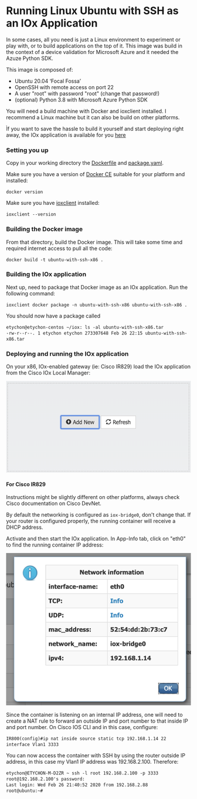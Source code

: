 # Running Linux Ubuntu with SSH as an IOx Application

In some cases, all you need is just a Linux environment to experiment or play with, or to build applications on the top of it. This image was build in the context of a device validation for Microsoft Azure and it needed the Azuze Python SDK.

This image is composed of:

* Ubuntu 20.04 ‘Focal Fossa’
* OpenSSH with remote access on port 22
* A user "root" with password "root" (change that password!)
* (optional) Python 3.8 with Microsoft Azure Python SDK

You will need a build machine with Docker and ioxclient installed. I recommend a Linux machine but it can also be build on other platforms.

Ìf you want to save the hassle to build it yourself and start deploying right away, the IOx application is available for you [here](../ubuntu-with-ssh-x86.tar)

### Setting you up

Copy in your working directory the [Dockerfile](Dockerfile) and [package.yaml](package.yaml).

Make sure you have a version of [Docker CE](https://docs.docker.com/install/linux/docker-ce/ubuntu/) suitable for your platform and installed:

    docker version

Make sure you have [ioxclient](https://developer.cisco.com/docs/iox/#!iox-resource-downloads) installed:

    ioxclient --version

### Building the Docker image

From that directory, build the Docker image. This will take some time and required internet access to pull all the code:

    docker build -t ubuntu-with-ssh-x86 .

### Building the IOx application

Next up, need to package that Docker image as an IOx application. Run the following command:

    ioxclient docker package -n ubuntu-with-ssh-x86 ubuntu-with-ssh-x86 .

You should now have a package called

    etychon@etychon-centos ~/iox: ls -al ubuntu-with-ssh-x86.tar
    -rw-r--r--. 1 etychon etychon 273307648 Feb 26 22:15 ubuntu-with-ssh-x86.tar

### Deploying and running the IOx application

On your x86, IOx-enabled gateway (ie: Cisco IR829) load the IOx application from the Cisco IOx Local Manager:

![Loading IOx app](images/LM-load-app.png)

#### For Cisco IR829

Instructions might be slightly different on other platforms, always check Cisco documentation on Cisco DevNet.

By default the networking is configured as `iox-bridge0`, don't change that. If your router is configured properly, the running container will receive a DHCP address.

Activate and then start the IOx application. In App-Info tab, click on "eth0" to find the running container IP address:

![IOx app IP](images/IOx-app-ip-address.png)

Since the container is listening on an internal IP address, one will need to create a NAT rule to forward an outside IP and port number to that inside IP and port number. On Cisco IOS CLI and in this case, configure:

    IR800(config)#ip nat inside source static tcp 192.168.1.14 22 interface Vlan1 3333                                                                                                         
You can now access the container with SSH by using the router outside IP address, in this case my Vlan1 IP address was 192.168.2.100. Therefore:

    etychon@ETYCHON-M-D2ZR ~ ssh -l root 192.168.2.100 -p 3333
    root@192.168.2.100's password:
    Last login: Wed Feb 26 21:40:52 2020 from 192.168.2.88
    root@ubuntu:~#
